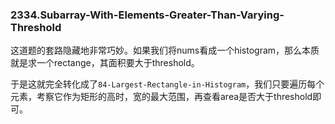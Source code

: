 ### 2334.Subarray-With-Elements-Greater-Than-Varying-Threshold

这道题的套路隐藏地非常巧妙。如果我们将nums看成一个histogram，那么本质就是求一个rectange，其面积要大于threshold。

于是这就完全转化成了`84-Largest-Rectangle-in-Histogram`，我们只要遍历每个元素，考察它作为矩形的高时，宽的最大范围，再查看area是否大于threshold即可。
